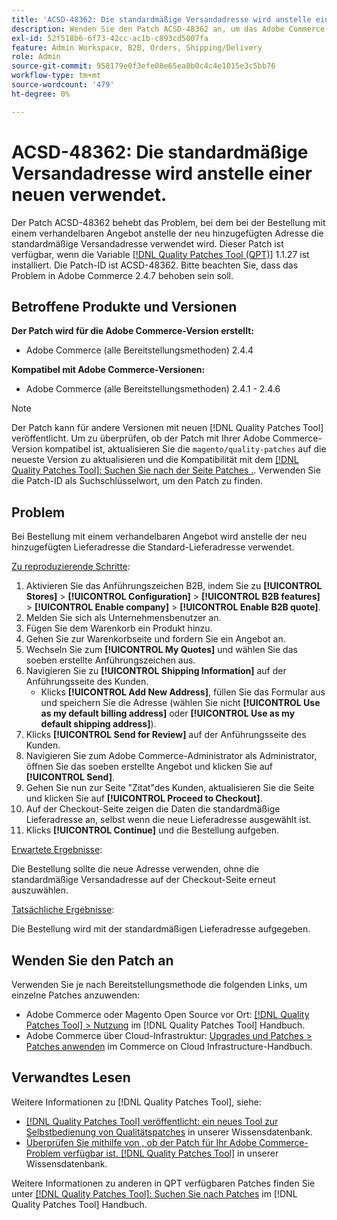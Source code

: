 ```yaml
---
title: 'ACSD-48362: Die standardmäßige Versandadresse wird anstelle einer neuen verwendet.'
description: Wenden Sie den Patch ACSD-48362 an, um das Adobe Commerce-Problem zu beheben, bei dem beim Platzieren einer Bestellung mit einem verhandelbaren Angebot die standardmäßige Versandadresse anstelle einer neuen verwendet wird.
exl-id: 52f518b6-6f73-42cc-ac1b-c893cd5007fa
feature: Admin Workspace, B2B, Orders, Shipping/Delivery
role: Admin
source-git-commit: 958179e0f3efe08e65ea8b0c4c4e1015e3c5bb76
workflow-type: tm+mt
source-wordcount: '479'
ht-degree: 0%

---
```


# ACSD-48362: Die standardmäßige Versandadresse wird anstelle einer neuen verwendet.

Der Patch ACSD-48362 behebt das Problem, bei dem bei der Bestellung mit einem verhandelbaren Angebot anstelle der neu hinzugefügten Adresse die standardmäßige Versandadresse verwendet wird. Dieser Patch ist verfügbar, wenn die Variable [[!DNL Quality Patches Tool (QPT)]](/help/announcements/adobe-commerce-announcements/magento-quality-patches-released-new-tool-to-self-serve-quality-patches.md) 1.1.27 ist installiert. Die Patch-ID ist ACSD-48362. Bitte beachten Sie, dass das Problem in Adobe Commerce 2.4.7 behoben sein soll.

## Betroffene Produkte und Versionen

**Der Patch wird für die Adobe Commerce-Version erstellt:**

* Adobe Commerce (alle Bereitstellungsmethoden) 2.4.4

**Kompatibel mit Adobe Commerce-Versionen:**

* Adobe Commerce (alle Bereitstellungsmethoden) 2.4.1 - 2.4.6

>[!NOTE]
>
>Der Patch kann für andere Versionen mit neuen [!DNL Quality Patches Tool] veröffentlicht. Um zu überprüfen, ob der Patch mit Ihrer Adobe Commerce-Version kompatibel ist, aktualisieren Sie die `magento/quality-patches` auf die neueste Version zu aktualisieren und die Kompatibilität mit dem [[!DNL Quality Patches Tool]: Suchen Sie nach der Seite Patches .](https://experienceleague.adobe.com/tools/commerce-quality-patches/index.html). Verwenden Sie die Patch-ID als Suchschlüsselwort, um den Patch zu finden.

## Problem

Bei Bestellung mit einem verhandelbaren Angebot wird anstelle der neu hinzugefügten Lieferadresse die Standard-Lieferadresse verwendet.

<u>Zu reproduzierende Schritte</u>:

1. Aktivieren Sie das Anführungszeichen B2B, indem Sie zu **[!UICONTROL Stores]** > **[!UICONTROL Configuration]** > **[!UICONTROL B2B features]** > **[!UICONTROL Enable company]** > **[!UICONTROL Enable B2B quote]**.
1. Melden Sie sich als Unternehmensbenutzer an.
1. Fügen Sie dem Warenkorb ein Produkt hinzu.
1. Gehen Sie zur Warenkorbseite und fordern Sie ein Angebot an.
1. Wechseln Sie zum **[!UICONTROL My Quotes]** und wählen Sie das soeben erstellte Anführungszeichen aus.
1. Navigieren Sie zu **[!UICONTROL Shipping Information]** auf der Anführungsseite des Kunden.
   * Klicks **[!UICONTROL Add New Address]**, füllen Sie das Formular aus und speichern Sie die Adresse (wählen Sie nicht **[!UICONTROL Use as my default billing address]** oder **[!UICONTROL Use as my default shipping address]**).
1. Klicks **[!UICONTROL Send for Review]** auf der Anführungsseite des Kunden.
1. Navigieren Sie zum Adobe Commerce-Administrator als Administrator, öffnen Sie das soeben erstellte Angebot und klicken Sie auf **[!UICONTROL Send]**.
1. Gehen Sie nun zur Seite &quot;Zitat&quot;des Kunden, aktualisieren Sie die Seite und klicken Sie auf **[!UICONTROL Proceed to Checkout]**.
1. Auf der Checkout-Seite zeigen die Daten die standardmäßige Lieferadresse an, selbst wenn die neue Lieferadresse ausgewählt ist.
1. Klicks **[!UICONTROL Continue]** und die Bestellung aufgeben.

<u>Erwartete Ergebnisse</u>:

Die Bestellung sollte die neue Adresse verwenden, ohne die standardmäßige Versandadresse auf der Checkout-Seite erneut auszuwählen.

<u>Tatsächliche Ergebnisse</u>:

Die Bestellung wird mit der standardmäßigen Lieferadresse aufgegeben.

## Wenden Sie den Patch an

Verwenden Sie je nach Bereitstellungsmethode die folgenden Links, um einzelne Patches anzuwenden:

* Adobe Commerce oder Magento Open Source vor Ort: [[!DNL Quality Patches Tool] > Nutzung](https://experienceleague.adobe.com/docs/commerce-operations/tools/quality-patches-tool/usage.html) im [!DNL Quality Patches Tool] Handbuch.
* Adobe Commerce über Cloud-Infrastruktur: [Upgrades und Patches > Patches anwenden](https://experienceleague.adobe.com/docs/commerce-cloud-service/user-guide/develop/upgrade/apply-patches.html) im Commerce on Cloud Infrastructure-Handbuch. 

## Verwandtes Lesen

Weitere Informationen zu [!DNL Quality Patches Tool], siehe:

* [[!DNL Quality Patches Tool] veröffentlicht: ein neues Tool zur Selbstbedienung von Qualitätspatches](/help/announcements/adobe-commerce-announcements/magento-quality-patches-released-new-tool-to-self-serve-quality-patches.md) in unserer Wissensdatenbank.
* [Überprüfen Sie mithilfe von , ob der Patch für Ihr Adobe Commerce-Problem verfügbar ist. [!DNL Quality Patches Tool]](/help/support-tools/patches-available-in-qpt-tool/check-patch-for-magento-issue-with-magento-quality-patches.md) in unserer Wissensdatenbank.

Weitere Informationen zu anderen in QPT verfügbaren Patches finden Sie unter [[!DNL Quality Patches Tool]: Suchen Sie nach Patches](https://experienceleague.adobe.com/tools/commerce-quality-patches/index.html) im [!DNL Quality Patches Tool] Handbuch.
